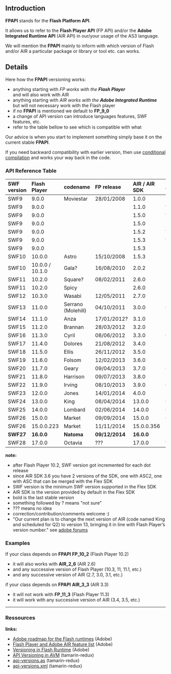 ## Introduction ##

**FPAPI** stands for the **Flash Platform API**.

It allows us to refer to the **Flash Player API** (FP API)
and/or the **Adobe Integrated Runtime API** (AIR API)
in our/your usage of the AS3 language.

We will mention the **FPAPI** mainly to inform with
which version of Flash and/or AIR a particular
package or library or tool etc. can works.


## Details ##

Here how the **FPAPI** versioning works:

  * anything starting with _FP works with the **Flash Player**_<br />and will also work with AIR
  * anything starting with _AIR works with the **Adobe Integrated Runtime**_<br />but will not necessary work with the Flash player
  * if no **FPAPI** is mentioned we default to **FP\_9\_0**
  * a change of API version can introduce languages features, SWF features, etc.
  * refer to the table bellow to see which is compatible with what

Our advice is when you start to implement something
simply base it on the current stable **FPAPI**.

If you need backward compatibility with earlier version,
then use [conditional compilation](ConditionalCompilation.md)
and works your way back in the code.

### API Reference Table ###

| **SWF version** | **Flash Player** | **codename** | **FP release**  | **AIR / AIR SDK** | **AIR release** | **Flex SDK** |
|:----------------|:-----------------|:-------------|:----------------|:------------------|:----------------|:-------------|
| SWF9 | 9.0.0 | Moviestar | 28/01/2008 | 1.0.0 | 25/02/2008 | 3.0.0 |
| SWF9 | 9.0.0 |  |  | 1.1.0 | ??? | 3.1.0 |
| SWF9 | 9.0.0 |  |  | 1.5.0 | ??? | 3.2.0 |
| SWF9 | 9.0.0 |  |  | 1.5.0 |  | 3.3.0 |
| SWF9 | 9.0.0 |  |  | 1.5.2 | ??? | 3.4.0 |
| SWF9 | 9.0.0 |  |  | 1.5.3 | ??? | 3.5.0 |
| SWF9 | 9.0.0 |  |  | 1.5.3 |  | 3.6.0 |
| SWF10 | 10.0.0 | Astro | 15/10/2008 | 1.5.3 |  | 4.0.0 |
| SWF10 | 10.0.0 / 10.1.0 | Gala? | 16/08/2010 | 2.0.2 | 10/06/2010 | 4.1.0 |
| SWF11 | 10.2.0 |  Square? | 08/02/2011 | 2.6.0 | 22/03/2011? | 4.5.0 |
| SWF11 | 10.2.0 | Spicy |  | 2.6.0 |  | 4.5.1 |
| SWF12 | 10.3.0 | Wasabi | 12/05/2011 | 2.7.0 | 14/06/2011 | n/a |
| SWF13 | 11.0.0 | Serrano (Molehill) | 04/10/2011 | 3.0.0 | 04/10/2011 | n/a |
| SWF14 | 11.1.0 | Anza | 17/01/2012? | 3.1.0 | 17/01/2012? | 4.6.0 |
| SWF15 | 11.2.0 | Brannan | 28/03/2012 | 3.2.0 | 28/03/2012 | n/a |
| SWF16 | 11.3.0 | Cyril | 08/06/2012 | 3.3.0 | 08/06/2012 | n/a |
| SWF17 | 11.4.0 | Dolores | 21/08/2012 | 3.4.0 | 21/08/2012 | n/a |
| SWF18 | 11.5.0 | Ellis | 26/11/2012 | 3.5.0 | 26/11/2012 | n/a |
| SWF19 | 11.6.0 | Folsom | 12/02/2013 | 3.6.0 | 12/02/2013 | n/a |
| SWF20 | 11.7.0 | Geary | 09/04/2013 | 3.7.0 | 09/04/2013 | n/a |
| SWF21 | 11.8.0 | Harrison | 09/07/2013 | 3.8.0 | 24/07/2013 | n/a |
| SWF22 | 11.9.0 | Irving | 08/10/2013 | 3.9.0 | 08/10/2013 | n/a |
| SWF23 | 12.0.0 | Jones | 14/01/2014 | 4.0.0 | 14/01/2014 | n/a |
| SWF24 | 13.0.0 | King | 08/04/2014 | 13.0.0 | 08/04/2014 | n/a |
| SWF25 | 14.0.0 | Lombard | 02/06/2014 | 14.0.0 | 02/06/2014 | n/a |
| SWF26 | 15.0.0 | Market | 09/09/2014 | 15.0.0 | 09/09/2014 | n/a |
| SWF26 | 15.0.0.223 | Market | 11/11/2014 | 15.0.0.356 | 11/11/2014 | n/a |
| **SWF27** | **16.0.0** | **Natoma** | **09/12/2014** | **16.0.0** | **13/01/2015** | **n/a** |
| SWF28 | 17.0.0 | Octavia | ??? | 17.0.0 | ??? | n/a |


**note:**
  * after Flash Player 10.2, SWF version got incremented for each dot release
  * since AIR SDK 3.6 you have 2 versions of the SDK, one with ASC2, one with ASC that can be merged with the Flex SDK
  * SWF version is the minimum SWF version supported in the Flex SDK
  * AIR SDK is the version provided by default in the Flex SDK
  * bold is the last stable version
  * something followed by ? means "not sure"
  * ??? means no idea
  * correction/contribution/comments welcome :)
  * "Our current plan is to change the next version of AIR (code named King and scheduled for Q2) to version 13, bringing it in line with Flash Player’s version number." see [adobe forums](http://forums.adobe.com/message/6001351#6001351)

### Examples ###

If your class depends on **FPAPI** **FP\_10\_2** (Flash Player 10.2)
  * it will also works with **AIR\_2\_6** (AIR 2.6)
  * and any successive version of Flash Player (10.3, 11, 11.1, etc.)
  * and any successive version of AIR (2.7, 3.0, 3.1, etc.)

if your class depends on **FPAPI** **AIR\_3\_3** (AIR 3.3)
  * it will not work with **FP\_11\_3** (Flash Player 11.3)
  * it will work with any successive version of AIR (3.4, 3.5, etc.)



---

### Ressources ###

**links:**
  * [Adobe roadmap for the Flash runtimes](http://www.adobe.com/devnet/flashplatform/whitepapers/roadmap.html) (Adobe)
  * [Flash Player and Adobe AIR feature list](http://www.adobe.com/devnet/articles/flashplayer-air-feature-list.html) (Adobe)
  * [Versioning in Flash Runtime](http://blogs.adobe.com/airodynamics/2011/08/16/versioning-in-flash-runtime-swf-version/) (Adobe)
  * [API Versioning in AVM](http://hg.mozilla.org/tamarin-redux/raw-file/f5191c18b0e4/doc/apiversioning.html) (tamarin-redux)
  * [api-versions.as](http://hg.mozilla.org/tamarin-redux/file/f5191c18b0e4/core/api-versions.as) (tamarin-redux)
  * [api-versions.xml](http://hg.mozilla.org/tamarin-redux/file/f5191c18b0e4/core/api-versions.xml) (tamarin-redux)